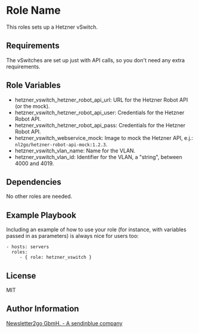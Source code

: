 Role Name
=========

This roles sets up a Hetzner vSwitch.

Requirements
------------

The vSwitches are set up just with API calls, so you don't need any
extra requirements.

Role Variables
--------------

  * hetzner_vswitch_hetzner_robot_api_url: URL for the Hetzner Robot API (or the mock).
  * hetzner_vswitch_hetzner_robot_api_user: Credentials for the Hetzner Robot API.
  * hetzner_vswitch_hetzner_robot_api_pass: Credentials for the Hetzner Robot API.
  * hetzner_vswitch_webservice_mock: Image to mock the Hetzner API, e.j.: ``nl2go/hetzner-robot-api-mock:1.2.3``.
  * hetzner_vswitch_vlan_name: Name for the VLAN.
  * hetzner_vswitch_vlan_id: Identifier for the VLAN, a "string", between 4000 and 4019.

Dependencies
------------

No other roles are needed.

Example Playbook
----------------

Including an example of how to use your role (for instance, with variables
passed in as parameters) is always nice for users too:

    - hosts: servers
      roles:
         - { role: hetzner_vswitch }

License
-------

MIT

Author Information
------------------

[Newsletter2go GbmH. - A sendinblue company](https://www.newsletter2go.com/jobs/)

